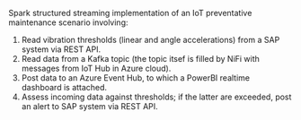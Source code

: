 Spark structured streaming implementation of an IoT preventative maintenance scenario involving:

1. Read vibration thresholds (linear and angle accelerations) from a SAP system via REST API.
2. Read data from a Kafka topic (the topic itsef is filled by NiFi with messages from IoT Hub in Azure cloud).
3. Post data to an Azure Event Hub, to which a PowerBI realtime dashboard is attached.
4. Assess incoming data against thresholds; if the latter are exceeded, post an alert to SAP system via REST API.
